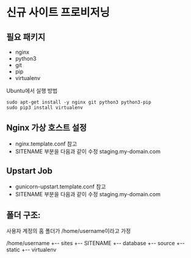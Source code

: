 신규 사이트 프로비저닝
=====================

## 필요 패키지

* nginx
* python3
* git
* pip
* virtualenv

Ubuntu에서 실행 방법

    sudo apt-get install -y nginx git python3 python3-pip
    sudo pip3 install virtualenv
    
## Nginx 가상 호스트 설정

* nginx.template.conf 참고
* SITENAME 부분을 다음과 같이 수정 staging.my-domain.com

## Upstart Job

* gunicorn-upstart.template.conf 참고
* SITENAME 부분을 다음과 같이 수정 staging.my-domain.com

## 폴더 구조:

사용자 계정의 홈 폴더가 /home/username이라고 가정

/home/username
+-- sites
    +-- SITENAME
        +-- database
        +-- source
        +-- static
        +-- virtualenv